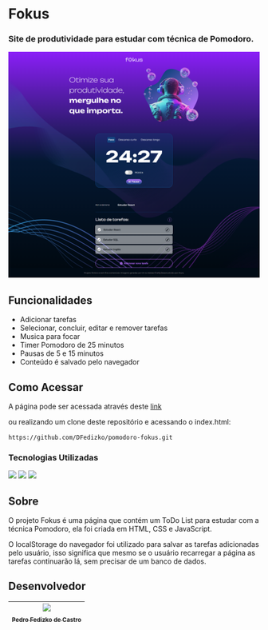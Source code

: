 <h1>Fokus</h1>

<h3>Site de produtividade para estudar com técnica de Pomodoro.</h3>

![Imagem do Code Connect](imagens/screenshot.png)

<h2>Funcionalidades</h2>

- Adicionar tarefas
- Selecionar, concluir, editar e remover tarefas
- Musica para focar
- Timer Pomodoro de 25 minutos
- Pausas de 5 e 15 minutos
- Conteúdo é salvado pelo navegador

<h2>Como Acessar</h2>

A página pode ser acessada através deste [link](https://pomodoro-fokus-sigma.vercel.app/) 

ou realizando um clone deste repositório e acessando o index.html:
```
https://github.com/DFedizko/pomodoro-fokus.git
```

<h3>Tecnologias Utilizadas</h3>
<div>
  <img src="https://img.shields.io/badge/HTML-239120?style=for-the-badge&logo=html5&logoColor=white">
  <img src="https://img.shields.io/badge/CSS-239120?&style=for-the-badge&logo=css3&logoColor=white">
  <img src="https://img.shields.io/badge/javascript-239120?&style=for-the-badge&logo=javascript&logoColor=white">
</div>

<h2>Sobre</h2>

O projeto Fokus é uma página que contém um ToDo List para estudar com a técnica Pomodoro, ela foi criada em HTML, CSS e JavaScript.

O localStorage do navegador foi utilizado para salvar as tarefas adicionadas pelo usuário, isso significa que mesmo se o usuário recarregar a página as tarefas continuarão lá, sem precisar de um banco de dados.

<h2>Desenvolvedor</h2>


| [<img loading="lazy" src="https://avatars.githubusercontent.com/u/74017914?v=4" width=115><br><sub>Pedro Fedizko de Castro</sub>](https://github.com/DFedizko) |
| :---: |
